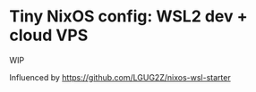 # Tiny NixOS config: WSL2 dev + cloud VPS

WIP

Influenced by https://github.com/LGUG2Z/nixos-wsl-starter
